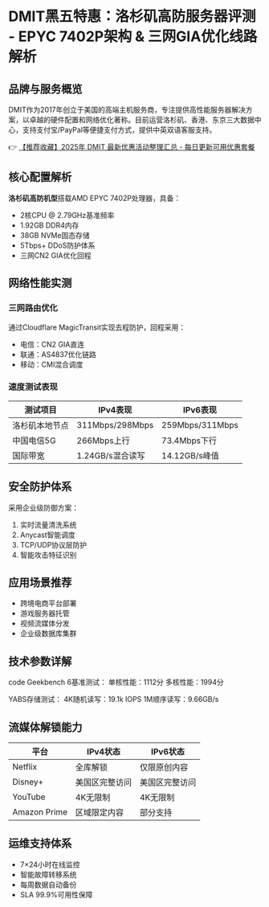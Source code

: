 # DMIT黑五特惠：洛杉矶高防服务器评测 - EPYC 7402P架构 & 三网GIA优化线路解析

## 品牌与服务概览
DMIT作为2017年创立于美国的高端主机服务商，专注提供高性能服务器解决方案，以卓越的硬件配置和网络优化著称。目前运营洛杉矶、香港、东京三大数据中心，支持支付宝/PayPal等便捷支付方式，提供中英双语客服支持。

👉 [【推荐收藏】2025年 DMIT 最新优惠活动整理汇总 - 每日更新可用优惠套餐](https://bit.ly/dmit_coupon)

## 核心配置解析
**洛杉矶高防机型**搭载AMD EPYC 7402P处理器，具备：
- 2核CPU @ 2.79GHz基准频率
- 1.92GB DDR4内存
- 38GB NVMe固态存储
- 5Tbps+ DDoS防护体系
- 三网CN2 GIA优化回程

## 网络性能实测
### 三网路由优化
通过Cloudflare MagicTransit实现去程防护，回程采用：
- 电信：CN2 GIA直连
- 联通：AS4837优化链路
- 移动：CMI混合调度

### 速度测试表现
| 测试项目       | IPv4表现       | IPv6表现       |
|----------------|---------------|---------------|
| 洛杉矶本地节点 | 311Mbps/298Mbps| 259Mbps/311Mbps|
| 中国电信5G     | 266Mbps上行   | 73.4Mbps下行  |
| 国际带宽       | 1.24GB/s混合读写 | 14.12GB/s峰值 |

## 安全防护体系
采用企业级防御方案：
1. 实时流量清洗系统
2. Anycast智能调度
3. TCP/UDP协议层防护
4. 智能攻击特征识别

## 应用场景推荐
- 跨境电商平台部署
- 游戏服务器托管
- 视频流媒体分发
- 企业级数据库集群

## 技术参数详解
code
Geekbench 6基准测试：
单核性能：1112分
多核性能：1994分

YABS存储测试：
4K随机读写：19.1k IOPS
1M顺序读写：9.66GB/s

## 流媒体解锁能力
| 平台       | IPv4状态      | IPv6状态      |
|------------|--------------|---------------|
| Netflix    | 全库解锁      | 仅限原创内容   |
| Disney+    | 美国区完整访问 | 美国区完整访问 |
| YouTube    | 4K无限制     | 4K无限制      |
| Amazon Prime | 区域限定内容 | 部分支持      |

## 运维支持体系
- 7×24小时在线监控
- 智能故障转移系统
- 每周数据自动备份
- SLA 99.9%可用性保障